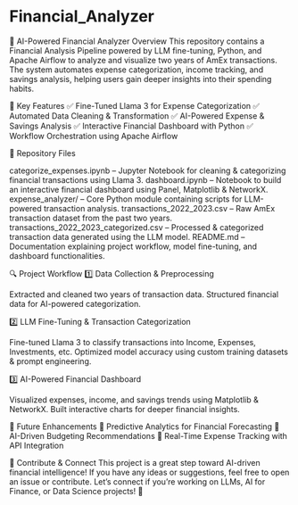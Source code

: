 # Financial_Analyzer
🚀 AI-Powered Financial Analyzer
Overview
This repository contains a Financial Analysis Pipeline powered by LLM fine-tuning, Python, and Apache Airflow to analyze and visualize two years of AmEx transactions. The system automates expense categorization, income tracking, and savings analysis, helping users gain deeper insights into their spending habits.

📌 Key Features
✅ Fine-Tuned Llama 3 for Expense Categorization
✅ Automated Data Cleaning & Transformation
✅ AI-Powered Expense & Savings Analysis
✅ Interactive Financial Dashboard with Python
✅ Workflow Orchestration using Apache Airflow

📂 Repository Files

categorize_expenses.ipynb – Jupyter Notebook for cleaning & categorizing financial transactions using Llama 3.
dashboard.ipynb – Notebook to build an interactive financial dashboard using Panel, Matplotlib & NetworkX.
expense_analyzer/ – Core Python module containing scripts for LLM-powered transaction analysis.
transactions_2022_2023.csv – Raw AmEx transaction dataset from the past two years.
transactions_2022_2023_categorized.csv – Processed & categorized transaction data generated using the LLM model.
README.md – Documentation explaining project workflow, model fine-tuning, and dashboard functionalities.


🔍 Project Workflow
1️⃣ Data Collection & Preprocessing

Extracted and cleaned two years of transaction data.
Structured financial data for AI-powered categorization.

2️⃣ LLM Fine-Tuning & Transaction Categorization

Fine-tuned Llama 3 to classify transactions into Income, Expenses, Investments, etc.
Optimized model accuracy using custom training datasets & prompt engineering.

3️⃣ AI-Powered Financial Dashboard

Visualized expenses, income, and savings trends using Matplotlib & NetworkX.
Built interactive charts for deeper financial insights.

🚀 Future Enhancements
🔹 Predictive Analytics for Financial Forecasting
🔹 AI-Driven Budgeting Recommendations
🔹 Real-Time Expense Tracking with API Integration

📢 Contribute & Connect
This project is a great step toward AI-driven financial intelligence! If you have any ideas or suggestions, feel free to open an issue or contribute.
Let’s connect if you’re working on LLMs, AI for Finance, or Data Science projects! 🚀

